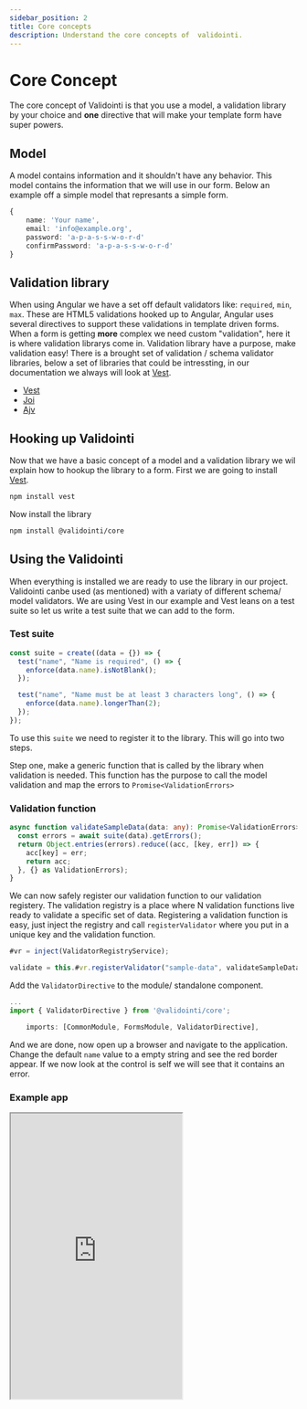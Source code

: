 ```yaml
---
sidebar_position: 2
title: Core concepts
description: Understand the core concepts of  validointi.
---
```


# Core Concept

The core concept of Validointi is that you use a model, a validation library by your choice and **one** directive that will make your template form have super powers.

## Model

A model contains information and it shouldn't have any behavior. This model contains the information that we will use in our form. Below an example off a simple model that represants a simple form.

```typescript
{
    name: 'Your name',
    email: 'info@example.org',
    password: 'a-p-a-s-s-w-o-r-d'
    confirmPassword: 'a-p-a-s-s-w-o-r-d'
}
```

## Validation library

When using Angular we have a set off default validators like: `required`, `min`, `max`. These are HTML5 validations hooked up to Angular, Angular uses several directives to support these validations in template driven forms.
When a form is getting **more** complex we need custom "validation", here it is where validation librarys come in. Validation library have a purpose, make validation easy! There is a brought set of validation / schema validator libraries, below a set of libraries that could be intressting, in our documentation we always will look at [Vest](https://vestjs.dev).

- [Vest](https://vestjs.dev)
- [Joi](https://joi.dev)
- [Ajv](https://ajv.js.org)

## Hooking up Validointi

Now that we have a basic concept of a model and a validation library we wil explain how to hookup the library to a form.
First we are going to install [Vest](https://vestjs.dev).

```bash
npm install vest
```

Now install the library

```bash
npm install @validointi/core
```

## Using the Validointi

When everything is installed we are ready to use the library in our project.
Validointi canbe used (as mentioned) with a variaty of different schema/ model validators. We are using Vest in our example and Vest leans on a test suite so let us write a test suite that we can add to the form.

### Test suite

```ts
const suite = create((data = {}) => {
  test("name", "Name is required", () => {
    enforce(data.name).isNotBlank();
  });

  test("name", "Name must be at least 3 characters long", () => {
    enforce(data.name).longerThan(2);
  });
});
```

To use this `suite` we need to register it to the library. This will go into two steps.

Step one, make a generic function that is called by the library when validation is needed. This function has the purpose to call the model validation and map the errors to `Promise<ValidationErrors>`

### Validation function

```ts
async function validateSampleData(data: any): Promise<ValidationErrors> {
  const errors = await suite(data).getErrors();
  return Object.entries(errors).reduce((acc, [key, err]) => {
    acc[key] = err;
    return acc;
  }, {} as ValidationErrors);
}
```

We can now safely register our validation function to our validation registery.
The validation registry is a place where N validation functions live ready to validate a specific set of data.
Registering a validation function is easy, just inject the registry and call `registerValidator` where you put in a unique key and the validation function.

```ts
#vr = inject(ValidatorRegistryService);

validate = this.#vr.registerValidator("sample-data", validateSampleData);
```

Add the `ValidatorDirective` to the module/ standalone component.

```ts
...
import { ValidatorDirective } from '@validointi/core';

    imports: [CommonModule, FormsModule, ValidatorDirective],
```

And we are done, now open up a browser and navigate to the application.
Change the default `name` value to a empty string and see the red border appear.
If we now look at the control is self we will see that it contains an error.

### Example app

<iframe height="500" style={{width: '100%'}} src="https://stackblitz.com/edit/validointi-sample?embed=1&file=src/app/template-form/template-form.component.ts">
</iframe>
